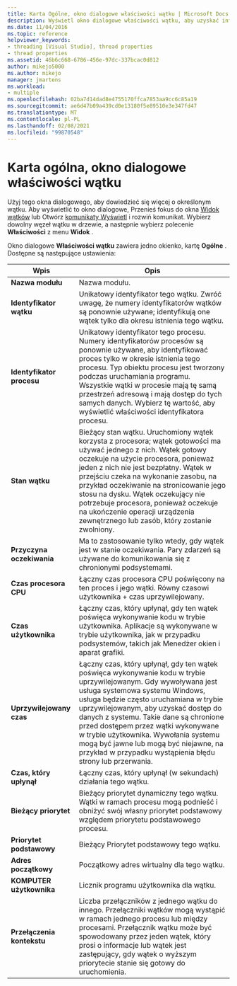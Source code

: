```yaml
---
title: Karta Ogólne, okno dialogowe właściwości wątku | Microsoft Docs
description: Wyświetl okno dialogowe właściwości wątku, aby uzyskać informacje na temat wątku, w tym nazwę modułu, identyfikator wątku, identyfikator procesu, stan wątku, przyczynę oczekiwania i czas procesora CPU.
ms.date: 11/04/2016
ms.topic: reference
helpviewer_keywords:
- threading [Visual Studio], thread properties
- thread properties
ms.assetid: 46b6c668-6786-456e-97dc-337bcac0d812
author: mikejo5000
ms.author: mikejo
manager: jmartens
ms.workload:
- multiple
ms.openlocfilehash: 02ba7d14dad8e4755170ffca7853aa9cc6c85a19
ms.sourcegitcommit: ae6d47b09a439cd0e13180f5e89510e3e347fd47
ms.translationtype: MT
ms.contentlocale: pl-PL
ms.lasthandoff: 02/08/2021
ms.locfileid: "99870548"
---
```

# <a name="general-tab-thread-properties-dialog-box"></a>Karta ogólna, okno dialogowe właściwości wątku
Użyj tego okna dialogowego, aby dowiedzieć się więcej o określonym wątku. Aby wyświetlić to okno dialogowe, Przenieś fokus do okna [Widok wątków](../debugger/threads-view.md) lub Otwórz [komunikaty Wyświetl](../debugger/messages-view.md) i rozwiń komunikat. Wybierz dowolny węzeł wątku w drzewie, a następnie wybierz polecenie **Właściwości** z menu **Widok** .

 Okno dialogowe **Właściwości wątku** zawiera jedno okienko, kartę **Ogólne** . Dostępne są następujące ustawienia:

|Wpis|Opis|
|-----------|-----------------|
|**Nazwa modułu**|Nazwa modułu.|
|**Identyfikator wątku**|Unikatowy identyfikator tego wątku. Zwróć uwagę, że numery identyfikatorów wątków są ponownie używane; identyfikują one wątek tylko dla okresu istnienia tego wątku.|
|**Identyfikator procesu**|Unikatowy identyfikator tego procesu. Numery identyfikatorów procesów są ponownie używane, aby identyfikować proces tylko w okresie istnienia tego procesu. Typ obiektu procesu jest tworzony podczas uruchamiania programu. Wszystkie wątki w procesie mają tę samą przestrzeń adresową i mają dostęp do tych samych danych. Wybierz tę wartość, aby wyświetlić właściwości identyfikatora procesu.|
|**Stan wątku**|Bieżący stan wątku. Uruchomiony wątek korzysta z procesora; wątek gotowości ma używać jednego z nich. Wątek gotowy oczekuje na użycie procesora, ponieważ jeden z nich nie jest bezpłatny. Wątek w przejściu czeka na wykonanie zasobu, na przykład oczekiwanie na stronicowanie jego stosu na dysku. Wątek oczekujący nie potrzebuje procesora, ponieważ oczekuje na ukończenie operacji urządzenia zewnętrznego lub zasób, który zostanie zwolniony.|
|**Przyczyna oczekiwania**|Ma to zastosowanie tylko wtedy, gdy wątek jest w stanie oczekiwania. Pary zdarzeń są używane do komunikowania się z chronionymi podsystemami.|
|**Czas procesora CPU**|Łączny czas procesora CPU poświęcony na ten proces i jego wątki. Równy czasowi użytkownika + czas uprzywilejowany.|
|**Czas użytkownika**|Łączny czas, który upłynął, gdy ten wątek poświęca wykonywanie kodu w trybie użytkownika. Aplikacje są wykonywane w trybie użytkownika, jak w przypadku podsystemów, takich jak Menedżer okien i aparat grafiki.|
|**Uprzywilejowany czas**|Łączny czas, który upłynął, gdy ten wątek poświęca wykonywanie kodu w trybie uprzywilejowanym. Gdy wywoływana jest usługa systemowa systemu Windows, usługa będzie często uruchamiana w trybie uprzywilejowanym, aby uzyskać dostęp do danych z systemu. Takie dane są chronione przed dostępem przez wątki wykonywane w trybie użytkownika. Wywołania systemu mogą być jawne lub mogą być niejawne, na przykład w przypadku wystąpienia błędu strony lub przerwania.|
|**Czas, który upłynął**|Łączny czas, który upłynął (w sekundach) działania tego wątku.|
|**Bieżący priorytet**|Bieżący priorytet dynamiczny tego wątku. Wątki w ramach procesu mogą podnieść i obniżyć swój własny priorytet podstawowy względem priorytetu podstawowego procesu.|
|**Priorytet podstawowy**|Bieżący Priorytet podstawowy tego wątku.|
|**Adres początkowy**|Początkowy adres wirtualny dla tego wątku.|
|**KOMPUTER użytkownika**|Licznik programu użytkownika dla wątku.|
|**Przełączenia kontekstu**|Liczba przełączników z jednego wątku do innego. Przełączniki wątków mogą wystąpić w ramach jednego procesu lub między procesami. Przełącznik wątku może być spowodowany przez jeden wątek, który prosi o informacje lub wątek jest zastępujący, gdy wątek o wyższym priorytecie stanie się gotowy do uruchomienia.|